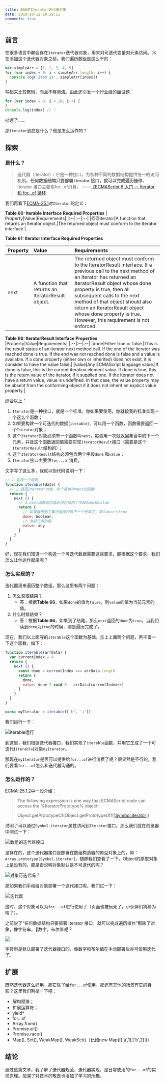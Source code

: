 ```yaml
---
title: ES6的Iterator迭代器对象
date: 2019-10-12 10:29:11
comments: true
---
```


## 前言

在很多语言中都会存在`Iterator`迭代器对象，用来对可迭代变量对元素访问。`JS`在添加这个迭代器对象之前，我们遍历数组是这么干的：

```js
var simpleArr = [1, 2, 3, 4, 5]
for (var index = 0; i < simpleArr.length; i++) {
  console.log('Item is', simpleArr[index])
}
```

写起来比较繁琐，而且不够简洁。由此还引发一个行业级的面试题：

```js
for (var index = 0; i < 10; i++) {
}
console.log(index) // ?
```

扯远了……

那`Iterator`到底是什么？他是怎么运作的？

## 探索

### 是什么？

> 迭代器（Iterator）：它是一种接口，为各种不同的数据结构提供统一的访问机制。**任何数据结构只要部署 Iterator 接口，就可以完成遍历操作**，Iterator 接口主要供for...of消费。 ——[《ECMAScript 6 入门 — Iterator 和 for...of 循环](https://es6.ruanyifeng.com/#docs/iterator)

我们再看下[ECMA-25.1](https://ecma262.docschina.org/#sec-iteration)对`Iterator`的定义：

**Table 60: Iterable Interface Required Properties**
| Property|Value|Requirements|
|:--|:--|:--|
|@@iterator|A function that returns an Iterator object.|The returned object must conform to the Iterator interface.|

**Table 61: Iterator Interface Required Properties**

|Property|Value|Requirements|
|:--|:--|:--|
|next|A function that returns an IteratorResult object.| The returned object must conform to the IteratorResult interface. If a previous call to the next method of an Iterator has returned an IteratorResult object whose done property is true, then all subsequent calls to the next method of that object should also return an IteratorResult object whose done property is true. However, this requirement is not enforced. |

**Table 66: IteratorResult Interface Properties**
|Property|Value|Requirements|
|:--|:--|:--|
|done|Either true or false.|This is the result status of an iterator next method call. If the end of the iterator was reached done is true. If the end was not reached done is false and a value is available. If a done property (either own or inherited) does not exist, it is consider to have the value false.|
|value|Any ECMAScript language value.|If done is false, this is the current iteration element value. If done is true, this is the return value of the iterator, if it supplied one. If the iterator does not have a return value, value is undefined. In that case, the value property may be absent from the conforming object if it does not inherit an explicit value property.|

综合以上：

1. `Iterator`是一种接口，就是一个标准。你如果要使用，你就按我的标准实现一个这么个函数；
2. 如果要构建一个可迭代的数据(`iterable`)，可以用一个函数，函数需要返回一个`Iterator`对象；
3. 这个`Iterator`对象必须有一个函数叫`next`，每调用一次就返回集合中的下一个元素，并且这个函数返回值需要实现`IteratorResult`接口（需要是这个`IteratorResult`结构的）；
4. 这个`IteratorResult`结构必须包含两个字段`done` 和`value`；
5. `Iterator`接口主要供`for...of`消费。

文字写了这么多，我就以伪代码说明一下：

```js
// 1.实现一个函数
function iterable(data) {
  // 2.返回Iterator对象，有个属性叫next的函数
  return {
    next () {
      // 3.next函数返回值必须包括两个字段done和value
      return {
        // 如果遍历到了集合尾部没有下一个元素了，那么done为true
        done: boolean,
        // 当前元素的值
        value: any
      }
    }
  }
}
```

好，现在我们知道一个构造一个可迭代数据需要这些要求，那根据这个要求，我们怎么让他运作起来呢？

### 怎么实现的？

迭代器用来遍历整个数组，那么这里有两个问题：

1. 怎么获取结果？
   - 答：根据**Table 66**，如果`done`的值为`false`，则`value`的值为当前元素的值。
2. 什么时候结束？
   - 答：根据**Table 66**，如果到了结尾，那么`next`返回的`done`为`true`。当我们读到`done`为`true`的时候，则是遍历完成了。

现在，我们以上面写的`iterable`这个函数为基础。加上上面两个问题，再丰富一下这个函数，如下：

```js
function iterable(arrData) {
  var currentIndex = 0
  return {
    next () {
      const done = currentIndex === arrData.length
      return {
        done,
        value: done ? void 0 : arrData[currentIndex++]
      }
    }
  }
}

const myIterator = iterable(['h', 'i'])
```

我们运行一下：

![iterable运行](https://gitlab.com/imgrs/pic/uploads/900c4f19807b8f642af2f96d82387b5e/n1igojh.png)

到这里，我们根据迭代器接口，我们实现了`iterable`函数，并用它生成了一个可迭代(`iterable`)对象`myIterator`。

那现在`myIterator`是否可以提供给`for...of`进行消费了呢？很显然是不行的，我们要看`for...of`怎么和迭代器沟通的。

### 怎么运作的？

[ECMA-25.1.2](https://ecma262.docschina.org/#sec-iteration)中一段介绍：

> The following expression is one way that ECMAScript code can access the %IteratorPrototype% object:
>
>Object.getPrototypeOf(Object.getPrototypeOf([][Symbol.iterator]()))

说明了可以通过`Symbol.iterator`属性访问到`Iterator`接口。那么我们就在浏览器中测试一下：

![数组的迭代器接口](https://gitlab.com/imgrs/pic/uploads/cc05a89eb346d9eb0475775d65ba47a4/rlkgb6e.png)

是存在的，这个迭代器接口是部署在数组构造器的原型对象上的，即：`Array.prototype[Symbol.iterator]`。随即我们查看了一下，Object的原型对象上是没有的，那是否说明对象默认是不可迭代的呢？

![对象可迭代吗？](https://gitlab.com/imgrs/pic/uploads/7c814895a061df6d017f9b5c24786268/st8o7x6.png)

那如果我们手动给对象部署一个迭代接口呢，我们试一下：

![迭代器](https://gitlab.com/imgrs/pic/uploads/17dbac931d14be72f1239dec7fd52e0d/8owxn4j.png)

这时，这个对象可以为`for...of`进行使用了（页面也被玩死了，小伙伴们猜猜为啥？）。

之前说了“任何数据结构只要部署 Iterator 接口，就可以完成遍历操作”那除了对象，像字符串，数字，布尔值呢？

![](https://gitlab.com/imgrs/pic/uploads/1b8eefe3af546ff940b2021c4ec70d25/2vtovsf.png)

字符串是默认部署了迭代器接口的，像数字和布尔值在手动部署后亦可使用迭代了。

## 扩展

既然迭代器这么好用，那它除了给`for...of`使用，那还有其他的场景有它的身影？这里我们列举一下吧：

- 解构赋值；
- 扩展运算符；
- yield*
- for...of
- Array.from()
- Promise.all()
- Promise.race()
- Map(), Set(), WeakMap(), WeakSet()（比如new Map([['a',1],['b',2]])）

## 结论

通过这篇文章，我了解了迭代器规范，迭代器实现，是日常使用的`for...of`的实现原理。加深了对技术的敬畏也增加了学习的乐趣。